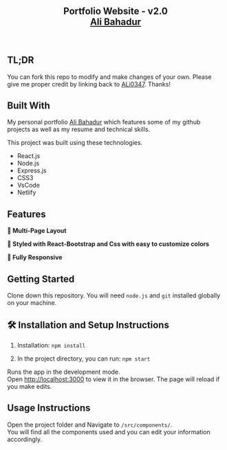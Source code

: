 <h2 align="center">
  Portfolio Website - v2.0<br/>
  <a href="https://aliportfolio47.netlify.app/" target="_blank">Ali Bahadur</a>
</h2>


<br/>


## TL;DR

You can fork this repo to modify and make changes of your own. Please give me proper credit by linking back to [ALi0347](https://github.com/Ali0347/Portfolio). Thanks!

## Built With

My personal portfolio <a href="https://aliportfolio47.netlify.app/" target="_blank">Ali Bahadur</a> which features some of my github projects as well as my resume and technical skills.<br/>

This project was built using these technologies.

- React.js
- Node.js
- Express.js
- CSS3
- VsCode
- Netlify

## Features

**📖 Multi-Page Layout**

**🎨 Styled with React-Bootstrap and Css with easy to customize colors**

**📱 Fully Responsive**

## Getting Started

Clone down this repository. You will need `node.js` and `git` installed globally on your machine.

## 🛠 Installation and Setup Instructions

1. Installation: `npm install`

2. In the project directory, you can run: `npm start`

Runs the app in the development mode.\
Open [http://localhost:3000](http://localhost:3000) to view it in the browser.
The page will reload if you make edits.

## Usage Instructions

Open the project folder and Navigate to `/src/components/`. <br/>
You will find all the components used and you can edit your information accordingly.



